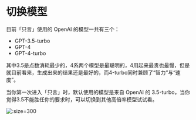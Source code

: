 # 切换模型

目前「只言」使用的 OpenAI 的模型一共有三个：

* GPT-3.5-turbo
* GPT-4
* GPT-4-turbo

其中3.5是点数消耗最少的，4系两个模型是最聪明的，4用起来最贵也最慢，但是就目前看来，生成出来的结果还是最好的，而4-turbo同时兼顾了“智力”与“速度”。

当你第一次进入「只言」时，默认使用的模型是来自 OpenAI 的 3.5-turbo，当你觉得3.5不能胜任你的要求时，可以切换到其他高倍率模型试试看。

![](https://blog-r2.jw1.dev/l_yiCwr5UmEf9Q9g.png ':size=300')

